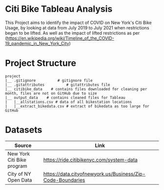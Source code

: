 # Citi Bike Tableau Analysis

This Project aims to identify the impact of COVID on New York's Citi Bike Usage, by looking at data from July 2019 to July 2021 when restrictions began to be lifted. As well as the impact of lifted restrictions as per (https://en.wikipedia.org/wiki/Timeline_of_the_COVID-19_pandemic_in_New_York_City)

# Project Structure

```
project
|__ .gitignore          # gitignore file
|__ .gitattributes          # gitattributes file
|__ citibike_data    # contains files downloaded for cleaning per month, files are not on GitHub due to size
|__ output_data    # contains cleaned files for Tableau
|   |__allstations.csv # data of all bikestation locations
|   |__extract_bikedata.csv # extract of bikedata as too large for GitHub

```

# Datasets

|Source|Link|
|-|-|
| New York Citi Bike program|https://ride.citibikenyc.com/system-data|
|City of NY Open Data|https://data.cityofnewyork.us/Business/Zip-Code-Boundaries|
